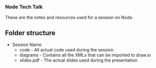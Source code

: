 ### Node Tech Talk

These are the notes and resources used for a session on Node.

## Folder structure

- Session Name
  - code - All actual code used during the session
  - diagrams - Contains all the XMLs that can be imported to draw.io
  - slides.pdf - The actual slides used during the presentation
